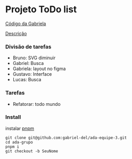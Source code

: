 # Projeto ToDo list


[Código da Gabriela](https://github.com/gwebsurfer/localstorage-grocery-list/tree/main)

[Descrição](https://github.com/ivirson/logica-programacao-1003/blob/master/projeto.md)

### Divisão de tarefas

* Bruno: SVG diminuir
* Gabriel: Busca
* Gabriela: layout no figma
* Gustavo: Interface
* Lucas: Busca

### Tarefas
* Refatorar: todo mundo



### Install
instalar [pnpm](https://pnpm.io/cli/add)

```
git clone git@github.com:gabriel-del/ada-equipe-3.git
cd ada-grupo
pnpm i
git checkout -b SeuNome
```